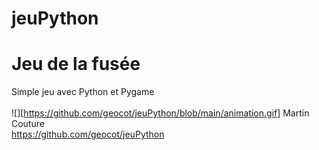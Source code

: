 # jeuPython
# Jeu de la fusée
Simple jeu avec Python et Pygame \
\
![][https://github.com/geocot/jeuPython/blob/main/animation.gif]
Martin Couture\
https://github.com/geocot/jeuPython